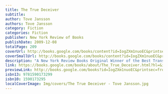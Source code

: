 ```yaml
---
title: The True Deceiver
subtitle: 
author: Tove Jansson
authors: Tove Jansson
category: Fiction
categories: Fiction
publisher: New York Review of Books
publishDate: 2009-12-08
totalPage: 209
coverUrl: http://books.google.com/books/content?id=IogZXm1nuoEC&printsec=frontcover&img=1&zoom=1&edge=curl&source=gbs_api
coverSmallUrl: http://books.google.com/books/content?id=IogZXm1nuoEC&printsec=frontcover&img=1&zoom=5&edge=curl&source=gbs_api
description: "A New York Review Books Original Winner of the Best Translated Book Award Deception—the lies we tell ourselves and the lies we tell others—is the subject of this, Tove Jansson’s most unnerving and unpredictable novel. Here Jansson takes a darker look at the subjects that animate the best of her work, from her sensitive tale of island life, The Summer Book, to her famous Moomin stories: solitude and community, art and life, love and hate. Snow has been falling on the village all winter long. It covers windows and piles up in front of doors. The sun rises late and sets early, and even during the day there is little to do but trade tales. This year everybody’s talking about Katri Kling and Anna Aemelin. Katri is a yellow-eyed outcast who lives with her simpleminded brother and a dog she refuses to name. She has no use for the white lies that smooth social intercourse, and she can see straight to the core of any problem. Anna, an elderly children’s book illustrator, appears to be Katri’s opposite: a respected member of the village, if an aloof one. Anna lives in a large empty house, venturing out in the spring to paint exquisitely detailed forest scenes. But Anna has something Katri wants, and to get it Katri will take control of Anna’s life and livelihood. By the time spring arrives, the two women are caught in a conflict of ideals that threatens to strip them of their most cherished illusions."
link: https://books.google.com/books/about/The_True_Deceiver.html?hl=&id=IogZXm1nuoEC
previewLink: http://books.google.com/books?id=IogZXm1nuoEC&printsec=frontcover&dq=The+True+Deceiver&hl=&as_pt=BOOKS&cd=1&source=gbs_api
isbn13: 9781590173299
isbn10: 1590173295
localCoverImage: Img/covers/The True Deceiver - Tove Jansson.jpg
---
```


